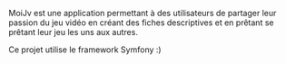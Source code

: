 
MoiJv est une application permettant à des utilisateurs de partager leur passion 
du jeu vidéo en créant des fiches descriptives et en prêtant se prêtant leur jeu 
les uns aux autres.

Ce projet utilise le framework Symfony :)